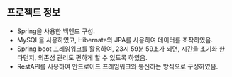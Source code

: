 ## 프로젝트 정보
- Spring을 사용한 백엔드 구성.
- MySQL을 사용하였고, Hibernate와 JPA를 사용하여 데이터를 조작하였음.
- Spring boot 프레임워크를 활용하여, 23시 59분 59초가 되면, 시간을 초기화 한다던지, 의존성 관리도 편하게 할 수 있도록 하였음.
- RestAPI를 사용하여 안드로이드 프레임워크와 통신하는 방식으로 구성하였음.
